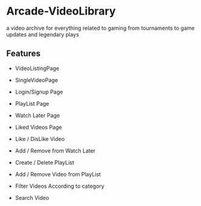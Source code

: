 # Arcade-VideoLibrary
a video archive for everything related to gaming from tournaments to game updates and legendary plays

## Features
 
- VideoListingPage

- SingleVideoPage

- Login/Signup Page

- PlayList Page

- Watch Later Page

- Liked Videos Page

- Like / DisLike Video

- Add / Remove from Watch Later

- Create / Delete PlayList

- Add / Remove Video from PlayList

- Filter Videos According to category
- Search Video
